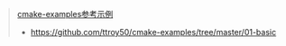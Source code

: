 > [cmake-examples参考示例](https://github.com/ttroy50/cmake-examples/tree/master/01-basic)
>  + https://github.com/ttroy50/cmake-examples/tree/master/01-basic